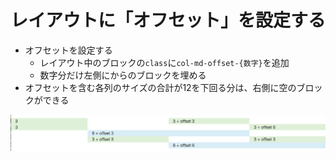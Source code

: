 # レイアウトに「オフセット」を設定する

* オフセットを設定する
    * レイアウト中のブロックの`class`に`col-md-offset-{数字}`を追加
    * 数字分だけ左側にからのブロックを埋める
* オフセットを含む各列のサイズの合計が12を下回る分は、右側に空のブロックができる

![bootstrap_20](image/bootstrap_020.png)
